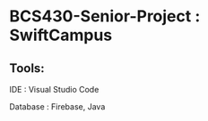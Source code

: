 # BCS430-Senior-Project : SwiftCampus
## Tools:

IDE : Visual Studio Code

Database : Firebase, Java

